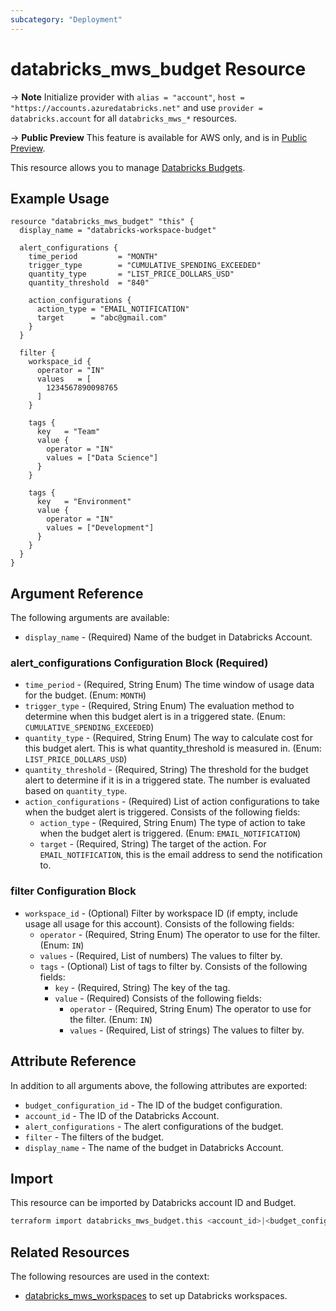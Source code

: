 ```yaml
---
subcategory: "Deployment"
---
```

# databricks_mws_budget Resource

-> **Note** Initialize provider with `alias = "account"`, `host = "https://accounts.azuredatabricks.net"` and use `provider = databricks.account` for all `databricks_mws_*` resources.

-> **Public Preview** This feature is available for AWS only, and is in [Public Preview](https://docs.databricks.com/release-notes/release-types.html).

This resource allows you to manage [Databricks Budgets](https://docs.databricks.com/en/admin/account-settings/budgets.html).

## Example Usage

```hcl
resource "databricks_mws_budget" "this" {
  display_name = "databricks-workspace-budget"

  alert_configurations {
    time_period         = "MONTH"
    trigger_type        = "CUMULATIVE_SPENDING_EXCEEDED"
    quantity_type       = "LIST_PRICE_DOLLARS_USD"
    quantity_threshold  = "840"

    action_configurations {
      action_type = "EMAIL_NOTIFICATION"
      target      = "abc@gmail.com"
    }
  }

  filter {
    workspace_id {
      operator = "IN"
      values   = [
        1234567890098765
      ]
    }
    
    tags {
      key   = "Team"
      value {
        operator = "IN"
        values = ["Data Science"]
      }
    }

    tags {
      key   = "Environment"
      value {
        operator = "IN"
        values = ["Development"]
      }
    }
  }
}
```

## Argument Reference

The following arguments are available:

* `display_name` - (Required) Name of the budget in Databricks Account.

### alert_configurations Configuration Block (Required)

* `time_period` - (Required, String Enum) The time window of usage data for the budget. (Enum: `MONTH`)
* `trigger_type` - (Required, String Enum) The evaluation method to determine when this budget alert is in a triggered state. (Enum: `CUMULATIVE_SPENDING_EXCEEDED`)
* `quantity_type` - (Required, String Enum) The way to calculate cost for this budget alert. This is what quantity_threshold is measured in. (Enum: `LIST_PRICE_DOLLARS_USD`)
* `quantity_threshold` - (Required, String) The threshold for the budget alert to determine if it is in a triggered state. The number is evaluated based on `quantity_type`.
* `action_configurations` - (Required) List of action configurations to take when the budget alert is triggered. Consists of the following fields:
    * `action_type` - (Required, String Enum) The type of action to take when the budget alert is triggered. (Enum: `EMAIL_NOTIFICATION`)
    * `target` - (Required, String) The target of the action. For `EMAIL_NOTIFICATION`, this is the email address to send the notification to.

### filter Configuration Block

* `workspace_id` - (Optional) Filter by workspace ID (if empty, include usage all usage for this account). Consists of the following fields:
    * `operator` - (Required, String Enum) The operator to use for the filter. (Enum: `IN`)
    * `values` - (Required, List of numbers) The values to filter by.
    * `tags` - (Optional) List of tags to filter by. Consists of the following fields:
      * `key` - (Required, String) The key of the tag.
      * `value` - (Required) Consists of the following fields:
          * `operator` - (Required, String Enum) The operator to use for the filter. (Enum: `IN`)
          * `values` - (Required, List of strings) The values to filter by.

## Attribute Reference

In addition to all arguments above, the following attributes are exported:

* `budget_configuration_id` - The ID of the budget configuration.
* `account_id` - The ID of the Databricks Account.
* `alert_configurations` - The alert configurations of the budget.
* `filter` - The filters of the budget.
* `display_name` - The name of the budget in Databricks Account.

## Import

This resource can be imported by Databricks account ID and Budget.

```sh
terraform import databricks_mws_budget.this <account_id>|<budget_configuration_id>
```

## Related Resources

The following resources are used in the context:

* [databricks_mws_workspaces](mws_workspaces.md) to set up Databricks workspaces.
